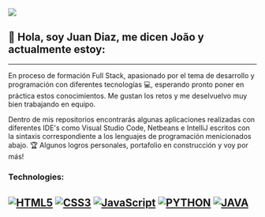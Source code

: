 <!--
**Joaokld3/Joaokld3** is a ✨ _special_ ✨ repository because its `README.md` (this file) appears on your GitHub profile.

Here are some ideas to get you started:

- 🔭 I’m currently working on ...
- 🌱 I’m currently learning ...
- 👯 I’m looking to collaborate on ...
- 🤔 I’m looking for help with ...
- 💬 Ask me about ...
- 📫 How to reach me: ...
- 😄 Pronouns: ...
- ⚡ Fun fact: ...
-->
![](https://i.imgur.com/f1vR9Nr.png)
---
<h2>👋 Hola, soy Juan Diaz, me dicen João y actualmente estoy:</h2>

---
En proceso de formación Full Stack, apasionado por el tema de desarrollo y programación con diferentes tecnologías 💻, esperando pronto poner en práctica estos conocimientos. Me gustan los retos y me deselvuelvo muy bien trabajando en equipo.

Dentro de mis repositorios encontrarás algunas aplicaciones realizadas con diferentes IDE's como Visual Studio Code, Netbeans e IntelliJ escritos con la sintaxis correspondiente a los lenguajes de programación menicionados abajo. 🏆 Algunos logros personales, portafolio en construcción y voy por más!


<h3>Technologies:</h3>

[![HTML5](https://img.shields.io/badge/HTML5-E34F26?style=for-the-badge&logo=html5&logoColor=red&labelColor=101010)]()
[![CSS3](https://img.shields.io/badge/CSS3-1572B6?style=for-the-badge&logo=css3&logoColor=blue&labelColor=101010)]()
[![JavaScript](https://img.shields.io/badge/JavaScript-F7DF1E?style=for-the-badge&logo=javascript&logoColor=yellow&labelColor=101010)]()
[![PYTHON](https://img.shields.io/badge/Python-3776AB?style=for-the-badge&logo=python&logoColor=blue-yellow&labelColor=101010)]()
[![JAVA](https://img.shields.io/badge/Java-ED8B00?style=for-the-badge&logo=java&logoColor=white)]()
---
